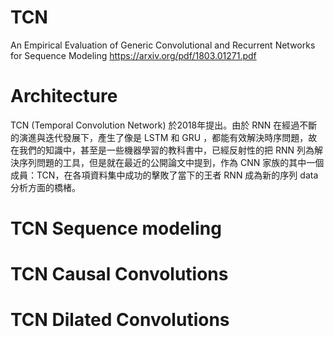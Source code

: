 # TCN 
An Empirical Evaluation of Generic Convolutional and Recurrent Networks for Sequence Modeling
https://arxiv.org/pdf/1803.01271.pdf

# Architecture
TCN (Temporal Convolution Network) 於2018年提出。由於 RNN 在經過不斷的演進與迭代發展下，產生了像是 LSTM 和 GRU ，都能有效解決時序問題，故在我們的知識中，甚至是一些機器學習的教科書中，已經反射性的把 RNN 列為解決序列問題的工具，但是就在最近的公開論文中提到，作為 CNN 家族的其中一個成員：TCN，在各項資料集中成功的擊敗了當下的王者 RNN 成為新的序列 data 分析方面的橋楮。<br>

# TCN Sequence modeling

# TCN Causal Convolutions

# TCN Dilated Convolutions
